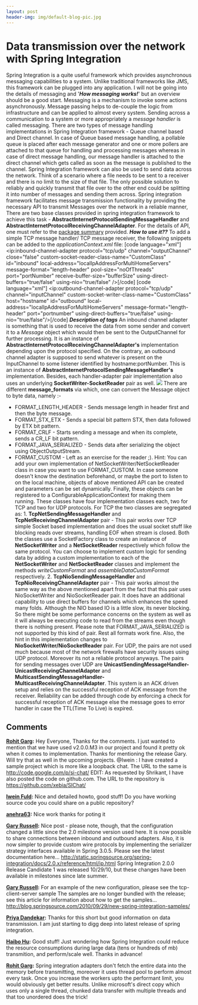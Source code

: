 ```yaml
---
layout: post
header-img: img/default-blog-pic.jpg
---
```


<!--Simple and basic steps and options that will help you to implement Network based messaging using Spring integration framework.-->

# Data transmission over the network with Spring Integration

Spring Integration is a quite useful framework which provides asynchronous messaging capabilities to a system. Unlike traditional frameworks like JMS, this framework can be plugged into any application. I will not be going into the details of messaging and '**_How messaging works!_**' but an overview should be a good start.  Messaging is a mechanism to invoke some actions asynchronously. Message passing helps to de-couple the logic from infrastructure and can be applied to almost every system. Sending across a communication to a system or more appropriately a _message handler_ is called messaging. There are two types of message handling implementations in Spring Integration framework - Queue channel based and Direct channel. In case of Queue based message handling, a pollable queue is placed after each message generator and one or more pollers are attached to that queue for handling and processing messages whereas in case of direct message handling, our message handler is attached to the direct channel which gets called as soon as the message is published to the channel. Spring Integration framework can also be used to send data across the network. Think of a scenario where a file needs to be sent to a receiver and there is no limit to the size of that file. The only possible solution to reliably and quickly transmit that file over to the other end could be splitting it into number of messages and sending them across. Spring integration framework facilitates message transmission functionality by providing the necessary API to transmit Messages over the network in a reliable manner, There are two base classes provided in spring integration framework to achieve this task - **AbstractInternetProtocolSendingMessageHandler** and **AbstractInternetProtocolReceivingChannelAdapter**. For the details of API, one must refer to the [package summary](http://static.springsource.org/spring-integration/docs/2.0.0.M5/javadoc-api/org/springframework/integration/ip/tcp/package-summary.html) provided. _**How to use it??**_ To add a simple TCP message handler/ TCP message receiver, the following snippets can be added to the _applicationContext.xml_ file: [code language="xml"] <ip:inbound-channel-adapter protocol="tcp/udp" channel="outputChannel" close="false" custom-socket-reader-class-name="CustomClass" id="inbound" local-address="localIpAddressForMultiHomeServers" message-format="length-header" pool-size="noOfThreads" port="portNumber" receive-buffer-size="bufferSize" using-direct-buffers="true/false" using-nio="true/false" />[/code] [code language="xml"] <ip:outbound-channel-adapter protocol="tcp/udp" channel="inputChannel" custom-socket-writer-class-name="CustomClass" host="hostname" id="outbound" local-address="localIpAddressForMultiHomeServers" message-format="length-header" port="portnumber" using-direct-buffers="true/false" using-nio="true/false"/>[/code] _**Description of tags**_ An inbound channel adapter is something that is used to receive the data from some sender and convert it to a _Message_ object which would then be sent to the OutputChannel for further processing. It is an instance of **AbstractInternetProtocolReceivingChannelAdapter's** implementation depending upon the protocol specified. On the contrary, an outbound channel adapter is supposed to send whatever is present on the InputChannel to some listener identified by hostname:portNumber. This is an instance of **AbstractInternetProtocolSendingMessageHandler's** implementation. Besides, each handler-adapter pair implementation also uses an underlying **SocketWriter-SocketReader** pair as well. ![](/wp-content/uploads/2010/10/SpringNetworkMessaging1.jpg) There are different **message_formats** via which, one can convert the Message object to byte data, namely :- 

  * FORMAT_LENGTH_HEADER - Sends message length in header first and then the byte message.
  * FORMAT_STX_ETX - Sends a special bit pattern STX, then data followed by ETX bit pattern.
  * FORMAT_CRLF - Starts sending a message and when its complete, sends a CR_LF bit pattern.
  * FORMAT_JAVA_SERIALIZED - Sends data after serializing the object using ObjectOutputStream.
  * FORMAT_CUSTOM - Left as an exercise for the reader ;).
Hint: You can add your own implementation of NetSocketWriter/NetSocketReader class in case you want to use FORMAT_CUSTOM. In case someone doesn't know the destination beforehand, or maybe the port to listen to on the local machine, objects of above mentioned API can be created and parameters can be set dynamically. Finally, these objects can be registered to a ConfigurableApplicationContext for making them running. These classes have four implementation classes each, two for TCP and two for UDP protocols. For TCP the two classes are segregated as: 1\. **TcpNetSendingMessageHandler** and **TcpNetReceivingChannelAdapter** pair - This pair works over TCP simple Socket based implementation and does the usual socket stuff like blocking reads over streams, handling EOF when stream is closed. Both the classes use a SocketFactory class to create an instance of **NetSocketWriter** and a **NetSocketReader** respectively which follow the same protocol. You can choose to implement custom logic for sending data by adding a custom implementation to each of the **NetSocketWriter** and **NetSocketReader** classes and implement the methods _writeCustomFormat_ and _assembleDataCustomFormat_ respectively. 2\. **TcpNioSendingMessageHandler** and **TcpNioReceivingChannelAdapter** pair - This pair works almost the same way as the above mentioned apart from the fact that this pair uses NioSocketWriter and NioSocketReader pair. It does have an additional capability to use direct buffers for channels which enhances the speed many folds. Although the NIO based IO is a little slow, its never blocking. So there might be some performance concerns on the system as well as it will always be executing code to read from the streams even though there is nothing present. Please note that FORMAT_JAVA_SERIALIZED is not supported by this kind of pair. Rest all formats work fine. Also, the hint in this implementation changes to **NioSocketWriter/NioSocketReader** pair. For UDP, the pairs are not used much because most of the network firewalls have security issues using UDP protocol. Moreover its not a reliable protocol anyways. The pairs for sending messages over UDP are **UnicastSendingMessageHandler-UnicastReceivingChannelAdapter** and **MulticastSendingMessageHandler-MulticastReceivingChannelAdapter**. This system is an ACK driven setup and relies on the successful reception of ACK message from the receiver. Reliability can be added through code by enforcing a check for successful reception of ACK message else the message goes to error handler in case the TTL(Time To Live) is expired.

## Comments

**[Rohit Garg](#3144 "2010-11-05 13:07:06"):** Hey Everyone, Thanks for the comments. I just wanted to mention that we have used v2.0.0.M3 in our project and found it pretty ok when it comes to implementation. Thanks for mentioning the release Gary. Will try that as well in the upcoming projects. @Iwein : I have created a sample project which is more like a loopback chat. The URL to the same is http://code.google.com/p/si-chat/ EDIT: As requested by Shrikant, I have also posted the code on github.com. The URL to the repository is https://github.com/xebia/SIChat/

**[Iwein Fuld](#3118 "2010-11-02 19:28:58"):** Nice and detailed howto, good stuff! Do you have working source code you could share on a public repository?

**[anehra63](#3204 "2010-11-11 16:21:54"):** Nice work thanks for poting it

**[Gary Russell](#3119 "2010-11-02 20:05:39"):** Nice post - please note, though, that the configuration changed a little since the 2.0 milestone version used here. It is now possible to share connections between inbound and outbound adapters. Also, it is now simpler to provide custom wire protocols by implementing the serializer strategy interfaces available in Spring 3.0.5. Please see the latest documentation here... http://static.springsource.org/spring-integration/docs/2.0.x/reference/html/ip.html Spring Integration 2.0.0 Release Candidate 1 was released 10/29/10, but these changes have been available in milestones since late summer.

**[Gary Russell](#3121 "2010-11-02 23:52:02"):** For an example of the new configuration, please see the tcp-client-server sample The samples are no longer bundled with the release; see this article for information about how to get the samples... http://blog.springsource.com/2010/09/29/new-spring-integration-samples/

**[Priya Dandekar](#5464 "2011-04-14 01:57:47"):** Thanks for this short but good information on data transmission. I am just starting to digg deep into latest release of spring integration.

**[Haibo Hu](#5677 "2011-07-07 00:11:41"):** Good stuff! Just wondering how Spring Integration could reduce the resource consumptions during large data (tens or hundreds of mb) transmition, and perform/scale well. Thanks in advance!

**[Rohit Garg](#5681 "2011-07-07 13:52:11"):** Spring integration adapters don't fetch the entire data into the memory before transmitting, moreover it uses thread pool to perform almost every task. Once you increase the workers upto the performant limit, you would obviously get better results. Unlike microsoft's direct copy which uses only a single thread, chunked data transfer with multiple threads and that too unordered does the trick!

